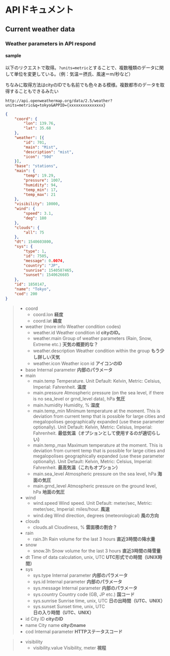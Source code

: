 # APIドキュメント

## Current weather data

### Weather parameters in API respond

#### sample

以下のリクエストで取得。`?units=metric`とすることで、複数種類のデータに関して単位を変更している。（例：気温＝摂氏、風速＝m/秒など）

ちなみに取得方法はcityのIDでも名前でも色々ある模様。複数都市のデータを取得することもできるみたい

```
http://api.openweathermap.org/data/2.5/weather?units=metric&q=tokyo&APPID={xxxxxxxxxxxxxxx}
```

```json
{
    "coord": {
        "lon": 139.76,
        "lat": 35.68
    },
    "weather": [{
        "id": 701,
        "main": "Mist",
        "description": "mist",
        "icon": "50d"
    }],
    "base": "stations",
    "main": {
        "temp": 19.29,
        "pressure": 1007,
        "humidity": 94,
        "temp_min": 17,
        "temp_max": 21
    },
    "visibility": 10000,
    "wind": {
        "speed": 3.1,
        "deg": 180
    },
    "clouds": {
        "all": 75
    },
    "dt": 1540603800,
    "sys": {
        "type": 1,
        "id": 7505,
        "message": 0.0074,
        "country": "JP",
        "sunrise": 1540587465,
        "sunset": 1540626685
    },
    "id": 1850147,
    "name": "Tokyo",
    "cod": 200
}
```

>  - coord
>     - coord.lon **経度**
>     - coord.lat **緯度**
> - weather (more info Weather condition codes)
>     - weather.id Weather condition id **cityのID。**
>     - weather.main Group of weather parameters (Rain, Snow, Extreme etc.) **天気の概要的な？**
>     - weather.description Weather condition within the group **もう少し詳しい天気**
>     - weather.icon Weather icon id **アイコンのID**
> - base Internal parameter **内部のパラメータ**
> - main
>     - main.temp Temperature. Unit Default: Kelvin, Metric: Celsius, Imperial: Fahrenheit. **温度**
>     - main.pressure Atmospheric pressure (on the sea level, if there is no sea_level or grnd_level data), hPa **気圧**
>     - main.humidity Humidity, % **湿度**
>     - main.temp_min Minimum temperature at the moment. This is deviation from current temp that is possible for large cities and megalopolises geographically expanded (use these parameter optionally). Unit Default: Kelvin, Metric: Celsius, Imperial: Fahrenheit. **最低気温（オプションとして使用するのが適切らしい）**
>     - main.temp_max Maximum temperature at the moment. This is deviation from current temp that is possible for large cities and megalopolises geographically expanded (use these parameter optionally). Unit Default: Kelvin, Metric: Celsius, Imperial: Fahrenheit. **最高気温（これもオプション）**
>     - main.sea_level Atmospheric pressure on the sea level, hPa **海面の気圧**
>     - main.grnd_level Atmospheric pressure on the ground level, hPa **地面の気圧**
> - wind
>     - wind.speed Wind speed. Unit Default: meter/sec, Metric: meter/sec, Imperial: miles/hour. **風速**
>     - wind.deg Wind direction, degrees (meteorological) **風の方向**
> - clouds
>     - clouds.all Cloudiness, % **雲面積の割合？**
> - rain
>     - rain.3h Rain volume for the last 3 hours **直近3時間の降水量**
> - snow
>     - snow.3h Snow volume for the last 3 hours **直近3時間の降雪量**
> - dt Time of data calculation, unix, UTC **UTC形式での時間（UNIX時間）**
> - sys
>     - sys.type Internal parameter **内部のパラメータ**
>     - sys.id Internal parameter **内部のパラメータ**
>     - sys.message Internal parameter **内部のパラメータ**
>     - sys.country Country code (GB, JP etc.) **国コード**
>     - sys.sunrise Sunrise time, unix, UTC **日の出時間（UTC、UNIX）**
>     - sys.sunset Sunset time, unix, UTC **日の入り時間（UTC、UNIX）**
> - id City ID **cityのID**
> - name City name **cityのname**
> - cod Internal parameter **HTTPステータスコード**

> - visibility 
>     - visibility.value Visibility, meter **視程**
